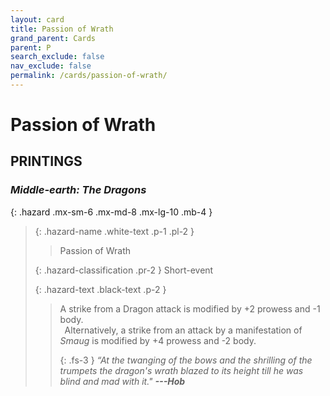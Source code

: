 ```yaml
---
layout: card
title: Passion of Wrath
grand_parent: Cards
parent: P
search_exclude: false
nav_exclude: false
permalink: /cards/passion-of-wrath/
---
```


# Passion of Wrath


## PRINTINGS


### _Middle-earth: The Dragons_

{: .hazard .mx-sm-6 .mx-md-8 .mx-lg-10 .mb-4 }
> {: .hazard-name .white-text .p-1 .pl-2 }
> > <div class="hazard-mp"></div>
> > <div class="card-name">Passion of Wrath</div>
>
> {: .hazard-classification .pr-2 }
> Short-event
>
> {: .hazard-text .black-text .p-2 }
> > A strike from a Dragon attack is modified by +2 prowess and -1 body. <br>&ensp;Alternatively, a strike from an attack by a manifestation of _Smaug_ is modified by +4 prowess and -2 body. 
> > 
> > {: .fs-3 } 
> > _“At the twanging of the bows and the shrilling of the trumpets the dragon's wrath blazed to its height till he was blind and mad with it."_ ***---&#65279;Hob*** 
>
